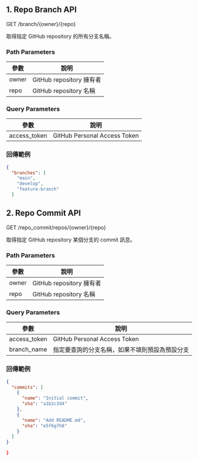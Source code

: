 ## 1. Repo Branch API   

GET /branch/{owner}/{repo}

取得指定 GitHub repository 的所有分支名稱。

### Path Parameters

| 參數   | 說明                     |
|--------|------------------------|
| owner  | GitHub repository 擁有者 |
| repo   | GitHub repository 名稱   |

### Query Parameters

| 參數         | 說明                           
|--------------|-------------------------------
| access_token | GitHub Personal Access Token    


### 回傳範例
```json
{
  "branches": [
    "main",
    "develop",
    "feature-branch"
  ]
```

## 2. Repo Commit API

GET /repo_commit/repos/{owner}/{repo}

取得指定 GitHub repository 某個分支的 commit 訊息。

### Path Parameters

| 參數   | 說明                     |
|--------|------------------------|
| owner  | GitHub repository 擁有者 |
| repo   | GitHub repository 名稱   |

### Query Parameters

| 參數         | 說明                                           |
|--------------|----------------------------------------------|
| access_token | GitHub Personal Access Token                  |
| branch_name  | 指定要查詢的分支名稱，如果不填則預設為預設分支 |

### 回傳範例
```json
{
  "commits": [
    {
      "name": "Initial commit",
      "sha": "a1b2c3d4"
    },
    {
      "name": "Add README.md",
      "sha": "e5f6g7h8"
    }
  ]
}

}
```
